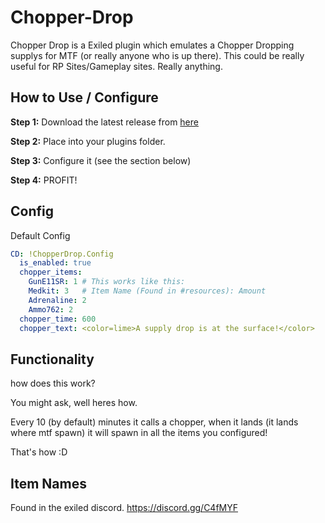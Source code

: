 # Chopper-Drop
Chopper Drop is a Exiled plugin which emulates a Chopper Dropping supplys for MTF (or really anyone who is up there). This could be really useful for RP Sites/Gameplay sites. Really anything.

## How to Use / Configure
**Step 1:** Download the latest release from [here](https://github.com/KadeDev/Chopper-Drop/releases/latest)

**Step 2:** Place into your plugins folder.

**Step 3:** Configure it (see the section below)

**Step 4:** PROFIT!

## Config
Default Config
```yml
CD: !ChopperDrop.Config
  is_enabled: true
  chopper_items:
    GunE11SR: 1 # This works like this:
    Medkit: 3   # Item Name (Found in #resources): Amount
    Adrenaline: 2
    Ammo762: 2
  chopper_time: 600
  chopper_text: <color=lime>A supply drop is at the surface!</color>
```

## Functionality
how does this work?

You might ask, well heres how.

Every 10 (by default) minutes it calls a chopper, when it lands (it lands where mtf spawn) it will spawn in all the items you configured!

That's how :D

## Item Names
Found in the exiled discord. https://discord.gg/C4fMYF